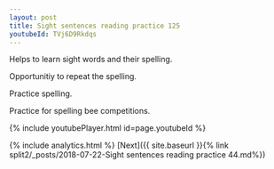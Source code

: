 ```yaml
---
layout: post
title: Sight sentences reading practice 125
youtubeId: TVj6D9Rkdqs
---
```

 
 
Helps to learn sight words and their spelling.

Opportunitiy to repeat the spelling. 

Practice spelling. 
 
Practice for spelling bee competitions. 
 
{% include youtubePlayer.html id=page.youtubeId %}
 
 
{% include analytics.html %} 
[Next]({{ site.baseurl }}{% link  split2/_posts/2018-07-22-Sight sentences reading practice 44.md%})
 
